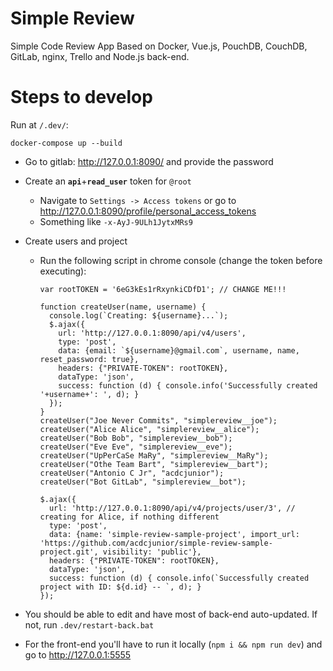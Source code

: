 # Simple Review

Simple Code Review App Based on Docker, Vue.js, PouchDB, CouchDB, GitLab, nginx, Trello and Node.js back-end.

# Steps to develop

Run at `/.dev/`:

    docker-compose up --build
    
- Go to gitlab: http://127.0.0.1:8090/ and provide the password

- Create an **`api`**+**`read_user`** token for `@root`
    - Navigate to `Settings -> Access tokens` or go to http://127.0.0.1:8090/profile/personal_access_tokens
    - Something like `-x-AyJ-9ULh1JytxMRs9`
    
- Create users and project
    - Run the following script in chrome console (change the token before executing):

          var rootTOKEN = '6eG3kEs1rRxynkiCDfD1'; // CHANGE ME!!!
          
          function createUser(name, username) {
            console.log(`Creating: ${username}...`);
            $.ajax({
              url: 'http://127.0.0.1:8090/api/v4/users',
              type: 'post',
              data: {email: `${username}@gmail.com`, username, name, reset_password: true},
              headers: {"PRIVATE-TOKEN": rootTOKEN},
              dataType: 'json',
              success: function (d) { console.info('Successfully created '+username+': ', d); }
            });
          }
          createUser("Joe Never Commits", "simplereview__joe");
          createUser("Alice Alice", "simplereview__alice");
          createUser("Bob Bob", "simplereview__bob");
          createUser("Eve Eve", "simplereview__eve");
          createUser("UpPerCaSe MaRy", "simplereview__MaRy");
          createUser("Othe Team Bart", "simplereview__bart");
          createUser("Antonio C Jr", "acdcjunior");
          createUser("Bot GitLab", "simplereview__bot");

          $.ajax({
            url: 'http://127.0.0.1:8090/api/v4/projects/user/3', // creating for Alice, if nothing different
            type: 'post',
            data: {name: 'simple-review-sample-project', import_url: 'https://github.com/acdcjunior/simple-review-sample-project.git', visibility: 'public'},
            headers: {"PRIVATE-TOKEN": rootTOKEN},
            dataType: 'json',
            success: function (d) { console.info(`Successfully created project with ID: ${d.id} -- `, d); }
          });

- You should be able to edit and have most of back-end auto-updated. If not, run `.dev/restart-back.bat`
- For the front-end you'll have to run it locally (`npm i && npm run dev`) and go to http://127.0.0.1:5555